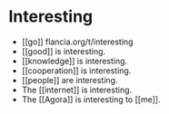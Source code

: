 # Interesting

- [[go]] flancia.org/t/interesting
- [[good]] is interesting.
- [[knowledge]] is interesting.
- [[cooperation]] is interesting.
- [[people]] are interesting.
- The [[internet]] is interesting.
- The [[Agora]] is interesting to [[me]].




